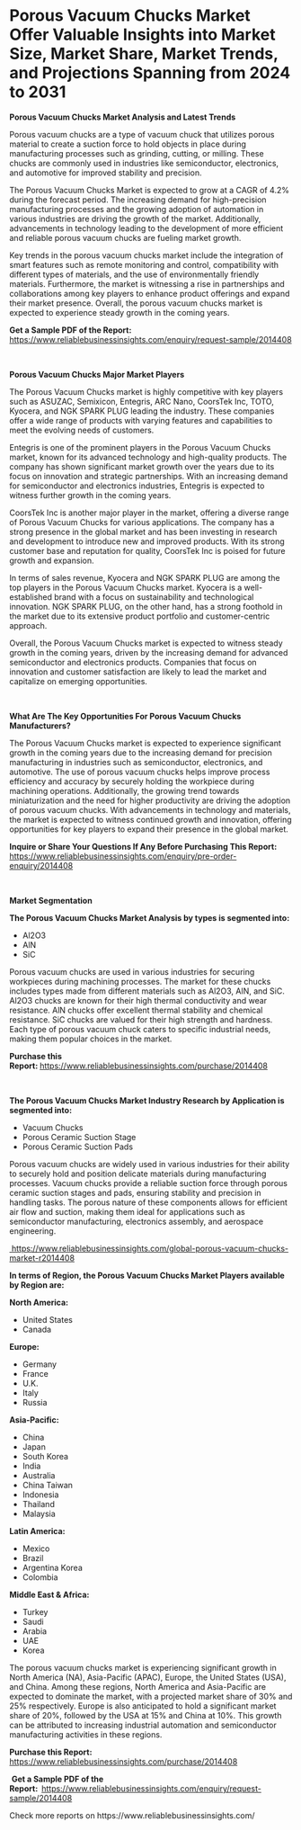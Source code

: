 <p><h1>Porous Vacuum Chucks Market Offer Valuable Insights into Market Size, Market Share, Market Trends, and Projections Spanning from 2024 to 2031</h1></p><p><strong>Porous Vacuum Chucks Market Analysis and Latest Trends</strong></p>
<p><p>Porous vacuum chucks are a type of vacuum chuck that utilizes porous material to create a suction force to hold objects in place during manufacturing processes such as grinding, cutting, or milling. These chucks are commonly used in industries like semiconductor, electronics, and automotive for improved stability and precision.</p><p>The Porous Vacuum Chucks Market is expected to grow at a CAGR of 4.2% during the forecast period. The increasing demand for high-precision manufacturing processes and the growing adoption of automation in various industries are driving the growth of the market. Additionally, advancements in technology leading to the development of more efficient and reliable porous vacuum chucks are fueling market growth.</p><p>Key trends in the porous vacuum chucks market include the integration of smart features such as remote monitoring and control, compatibility with different types of materials, and the use of environmentally friendly materials. Furthermore, the market is witnessing a rise in partnerships and collaborations among key players to enhance product offerings and expand their market presence. Overall, the porous vacuum chucks market is expected to experience steady growth in the coming years.</p></p>
<p><strong>Get a Sample PDF of the Report:&nbsp;</strong> <a href="https://www.reliablebusinessinsights.com/enquiry/request-sample/2014408">https://www.reliablebusinessinsights.com/enquiry/request-sample/2014408</a></p>
<p>&nbsp;</p>
<p><strong>Porous Vacuum Chucks Major Market Players</strong></p>
<p><p>The Porous Vacuum Chucks market is highly competitive with key players such as ASUZAC, Semixicon, Entegris, ARC Nano, CoorsTek Inc, TOTO, Kyocera, and NGK SPARK PLUG leading the industry. These companies offer a wide range of products with varying features and capabilities to meet the evolving needs of customers.</p><p>Entegris is one of the prominent players in the Porous Vacuum Chucks market, known for its advanced technology and high-quality products. The company has shown significant market growth over the years due to its focus on innovation and strategic partnerships. With an increasing demand for semiconductor and electronics industries, Entegris is expected to witness further growth in the coming years.</p><p>CoorsTek Inc is another major player in the market, offering a diverse range of Porous Vacuum Chucks for various applications. The company has a strong presence in the global market and has been investing in research and development to introduce new and improved products. With its strong customer base and reputation for quality, CoorsTek Inc is poised for future growth and expansion.</p><p>In terms of sales revenue, Kyocera and NGK SPARK PLUG are among the top players in the Porous Vacuum Chucks market. Kyocera is a well-established brand with a focus on sustainability and technological innovation. NGK SPARK PLUG, on the other hand, has a strong foothold in the market due to its extensive product portfolio and customer-centric approach.</p><p>Overall, the Porous Vacuum Chucks market is expected to witness steady growth in the coming years, driven by the increasing demand for advanced semiconductor and electronics products. Companies that focus on innovation and customer satisfaction are likely to lead the market and capitalize on emerging opportunities.</p></p>
<p>&nbsp;</p>
<p><strong>What Are The Key Opportunities For Porous Vacuum Chucks Manufacturers?</strong></p>
<p><p>The Porous Vacuum Chucks market is expected to experience significant growth in the coming years due to the increasing demand for precision manufacturing in industries such as semiconductor, electronics, and automotive. The use of porous vacuum chucks helps improve process efficiency and accuracy by securely holding the workpiece during machining operations. Additionally, the growing trend towards miniaturization and the need for higher productivity are driving the adoption of porous vacuum chucks. With advancements in technology and materials, the market is expected to witness continued growth and innovation, offering opportunities for key players to expand their presence in the global market.</p></p>
<p><strong>Inquire or Share Your Questions If Any Before Purchasing This Report:</strong> <a href="https://www.reliablebusinessinsights.com/enquiry/pre-order-enquiry/2014408">https://www.reliablebusinessinsights.com/enquiry/pre-order-enquiry/2014408</a></p>
<p>&nbsp;</p>
<p><strong>Market Segmentation</strong></p>
<p><strong>The Porous Vacuum Chucks Market Analysis by types is segmented into:</strong></p>
<p><ul><li>Al2O3</li><li>AlN</li><li>SiC</li></ul></p>
<p><p>Porous vacuum chucks are used in various industries for securing workpieces during machining processes. The market for these chucks includes types made from different materials such as Al2O3, AlN, and SiC. Al2O3 chucks are known for their high thermal conductivity and wear resistance. AlN chucks offer excellent thermal stability and chemical resistance. SiC chucks are valued for their high strength and hardness. Each type of porous vacuum chuck caters to specific industrial needs, making them popular choices in the market.</p></p>
<p><strong>Purchase this Report:&nbsp;</strong><a href="https://www.reliablebusinessinsights.com/purchase/2014408">https://www.reliablebusinessinsights.com/purchase/2014408</a></p>
<p>&nbsp;</p>
<p><strong>The Porous Vacuum Chucks Market Industry Research by Application is segmented into:</strong></p>
<p><ul><li>Vacuum Chucks</li><li>Porous Ceramic Suction Stage</li><li>Porous Ceramic Suction Pads</li></ul></p>
<p><p>Porous vacuum chucks are widely used in various industries for their ability to securely hold and position delicate materials during manufacturing processes. Vacuum chucks provide a reliable suction force through porous ceramic suction stages and pads, ensuring stability and precision in handling tasks. The porous nature of these components allows for efficient air flow and suction, making them ideal for applications such as semiconductor manufacturing, electronics assembly, and aerospace engineering.</p></p>
<p><a href="https://www.reliablebusinessinsights.com/global-porous-vacuum-chucks-market-r2014408">&nbsp;https://www.reliablebusinessinsights.com/global-porous-vacuum-chucks-market-r2014408</a></p>
<p><strong>In terms of Region, the Porous Vacuum Chucks Market Players available by Region are:</strong></p>
<p>
    <p> <strong> North America: </strong>
        <ul>
            <li>United States</li>
            <li>Canada</li>
        </ul>
        </p> 
    <p> <strong> Europe: </strong>
        <ul>
            <li>Germany</li>
            <li>France</li>
            <li>U.K.</li>
            <li>Italy</li>
            <li>Russia</li>
        </ul>
        </p> 
    <p> <strong> Asia-Pacific: </strong>
        <ul>
            <li>China</li>
            <li>Japan</li>
            <li>South Korea</li>
            <li>India</li>
            <li>Australia</li>
            <li>China Taiwan</li>
            <li>Indonesia</li>
            <li>Thailand</li>
            <li>Malaysia</li>
        </ul>
        </p> 
    <p> <strong> Latin America: </strong>
        <ul>
            <li>Mexico</li>
            <li>Brazil</li>
            <li>Argentina Korea</li>
            <li>Colombia</li>
        </ul>
        </p> 
    <p> <strong> Middle East & Africa: </strong>
        <ul>
            <li>Turkey</li>
            <li>Saudi</li>
            <li>Arabia</li>
            <li>UAE</li>
            <li>Korea</li>
        </ul>
    </p>
    </p>
<p><p>The porous vacuum chucks market is experiencing significant growth in North America (NA), Asia-Pacific (APAC), Europe, the United States (USA), and China. Among these regions, North America and Asia-Pacific are expected to dominate the market, with a projected market share of 30% and 25% respectively. Europe is also anticipated to hold a significant market share of 20%, followed by the USA at 15% and China at 10%. This growth can be attributed to increasing industrial automation and semiconductor manufacturing activities in these regions.</p></p>
<p><strong>Purchase this Report: </strong><a href="https://www.reliablebusinessinsights.com/purchase/2014408">https://www.reliablebusinessinsights.com/purchase/2014408</a></p>
<p>&nbsp;<strong>Get a Sample PDF of the Report:&nbsp;&nbsp;</strong><a href="https://www.reliablebusinessinsights.com/enquiry/request-sample/2014408">https://www.reliablebusinessinsights.com/enquiry/request-sample/2014408</a></p>
<p><strong></strong></p>
<p>Check more reports on https://www.reliablebusinessinsights.com/</p>